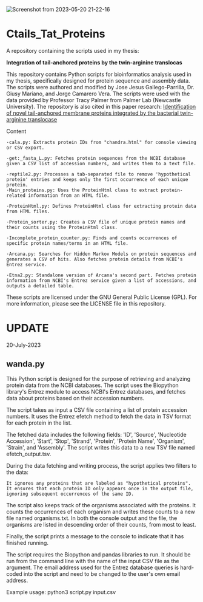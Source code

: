 ![Screenshot from 2023-05-20 21-22-16](https://github.com/Ravenneo/Ctails_Tat_Proteins/assets/41577767/eee0e72a-be33-4729-b6df-f3c1fe61a2c2)


# Ctails_Tat_Proteins
A repository containing the scripts used in my thesis: 

**Integration of tail-anchored proteins by the twin-arginine translocas**

This repository contains Python scripts for bioinformatics analysis used in my thesis, specifically designed for protein sequence and assembly data. The scripts were authored and modified by Jose Jesus Gallego-Parrilla, Dr. Giusy Mariano, and Jorge Camarero Vera. The scripts were used with the data provided by Professor Tracy Palmer from Palmer Lab (Newcastle University). The repository is also cited in this paper research: [Identification of novel tail-anchored membrane proteins integrated by the bacterial twin-arginine translocase](https://www.microbiologyresearch.org/content/journal/micro/10.1099/mic.0.001431)


Content

    ·cala.py: Extracts protein IDs from "chandra.html" for console viewing or CSV export.
    
    ·get:_fasta_L.py: Fetches protein sequences from the NCBI database given a CSV list of accession numbers, and writes them to a text file.
    
    ·reptile2.py: Processes a tab-separated file to remove 'hypothetical protein' entries and keeps only the first occurrence of each unique protein.
    ·Main_proteins.py: Uses the ProteinHtml class to extract protein-related information from an HTML file.
    
    ·ProteinHtml.py: Defines ProteinHtml class for extracting protein data from HTML files.
    
    ·Protein_sorter.py: Creates a CSV file of unique protein names and their counts using the ProteinHtml class.
    
    ·Incomplete_protein_counter.py: Finds and counts occurrences of specific protein names/terms in an HTML file.
    
    ·Arcana.py: Searches for Hidden Markov Models on protein sequences and generates a CSV of hits. Also fetches protein details from NCBI's Entrez service.
    
    ·Etna2.py: Standalone version of Arcana's second part. Fetches protein information from NCBI's Entrez service given a list of accessions, and outputs a detailed table.


These scripts are licensed under the GNU General Public License (GPL). For more information, please see the LICENSE file in this repository.


# UPDATE
20-July-2023

## wanda.py 
This Python script is designed for the purpose of retrieving and analyzing protein data from the NCBI databases. The script uses the Biopython library's Entrez module to access NCBI's Entrez databases, and fetches data about proteins based on their accession numbers.

The script takes as input a CSV file containing a list of protein accession numbers. It uses the Entrez efetch method to fetch the data in TSV format for each protein in the list.

The fetched data includes the following fields: 'ID', 'Source', 'Nucleotide Accession', 'Start', 'Stop', 'Strand', 'Protein', 'Protein Name', 'Organism', 'Strain', and 'Assembly'. The script writes this data to a new TSV file named efetch_output.tsv.

During the data fetching and writing process, the script applies two filters to the data:

    It ignores any proteins that are labeled as "hypothetical proteins".
    It ensures that each protein ID only appears once in the output file, ignoring subsequent occurrences of the same ID.

The script also keeps track of the organisms associated with the proteins. It counts the occurrences of each organism and writes these counts to a new file named organisms.txt. In both the console output and the file, the organisms are listed in descending order of their counts, from most to least.

Finally, the script prints a message to the console to indicate that it has finished running.

The script requires the Biopython and pandas libraries to run. It should be run from the command line with the name of the input CSV file as the argument. The email address used for the Entrez database queries is hard-coded into the script and need to be changed to the user's own email address.

Example usage: python3 script.py input.csv
